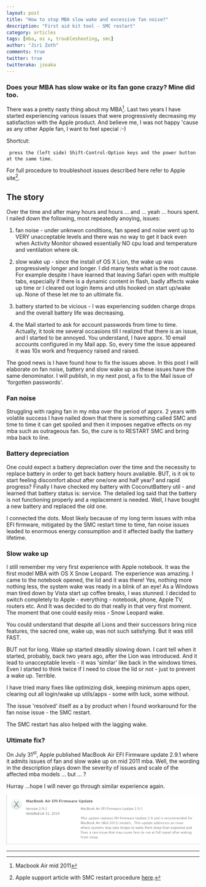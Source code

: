 ```yaml
---
layout: post
title: "How to stop MBA slow wake and excessive fan noise?"
description: "First aid kit tool - SMC restart"
category: articles
tags: [mba, os x, troubleshooting, smc]
author: "Jiri Zoth"
comments: true
twitter: true
twitteraka: jzoaka
---
```

### Does your MBA has slow wake or its fan gone crazy? Mine did too.
There was a pretty nasty thing about my MBA[^1]. Last two years I have started experiencing various issues that were progressively decreasing my satisfaction with the Apple product. And believe me, I was not happy 'cause as any other Apple fan, I want to feel special :-)


Shortcut:

```
 press the (left side) Shift-Control-Option keys and the power button at the same time.
```
For full procedure to troubleshoot issues described here refer to Apple site[^2].

## The story
Over the time and after many hours and hours ... and ... yeah ... hours spent. I nailed down the following, most repeatedly anoying, issues:

1. fan noise - under unknwon conditions, fan speed and noise went up to VERY unacceptable levels and there was no way to get it back even when Activity Monitor showed essentially NO cpu load and temperature and ventilation where ok.
2. slow wake up - since the install of OS X Lion, the wake up was progressively longer and longer. I did many tests what is the root cause. For example despite I have learned that leaving Safari open with multiple tabs, especially if there is a dynamic content in flash, badly affects wake up time or I cleared out login items and utils hooked on start up/wake up. None of these let me to an ultimate fix.
3. battery started to be vicious - I was experiencing sudden charge drops and the overall battery life was decreasing.

4. the Mail started to ask for account passwords from time to time. Actually, it took me several occasions till I realized that there is an issue, and I started to be annoyed. You understand, I have apprx. 10 email accounts configured in my Mail app. So, every time the issue appeared it was 10x work and frequency raised and raised.

The good news is I have found how to fix the issues above. In this post I will elaborate on fan noise, battery and slow wake up as these issues have the same denominator.     I will publish, in my next post, a fix to the Mail issue of 'forgotten passwords'.

### Fan noise
Struggling with raging fan in my mba over the period of apprx. 2 years with volatile success I have nailed down that there is something called SMC and time to time it can get spoiled and then it imposes negative effects on my mba such as outrageous fan. So, the cure is to RESTART SMC and bring mba back to line.

### Battery depreciation
One could expect a battery depreciation over the time and the necessity to replace battery in order to get back battery hours available. BUT, is it ok to start feeling discomfort about after one/one and half year? and rapid progress?
Finally I have checked my battery with CoconutBattery util - and learned that battery status is: service. The detailed log said that the battery is not functioning properly and a replacement is needed. Well, I have bought a new battery and replaced the old one.

I connected the dots. Most likely because of my long term issues with mba EFI firmware, mitigated by the SMC restart time to time, fan noise issues leaded to enormous energy consumption and it affected badly the battery lifetime.

### Slow wake up
I still remember my very first experience with Apple notebook. It was the first model MBA with OS X Snow Leopard. The experience was amazing. I came to the notebook opened, the lid and it was there! Yes, nothing more nothing less, the system wake was ready in a blink of an eye! As a Windows man tired down by Vista start up coffee breaks, I was stunned. I decided to switch completely to Apple - everything - notebook, phone, Apple TV, routers etc. And It was decided to do that really in that very first moment. The moment that one could easily miss - Snow Leopard wake.

You could understand that despite all Lions and their successors bring nice features, the sacred one, wake up, was not such satisfying. But it was still FAST.

BUT not for long. Wake up started steadily slowing down. I cant tell when it started, probably, back two years ago, after the Lion was introduced. And it lead to unacceptable levels - it was 'similar' like back in the windows times. Even I started to think twice if I need to close the lid or not - just to prevent a wake up. Terrible.

I have tried many fixes like optimizing disk, keeping minimum apps open, clearing out all login/wake up utils/apps - some with luck, some without.

The issue 'resolved' itself as a by product when I found workaround for the fan noise issue - the SMC restart.

The SMC restart has also helped with the lagging wake.


### Ultimate fix?
On July 31<sup>st</sup>, Apple published MacBook Air EFI Firmware update 2.9.1 where it admits issues of fan and slow wake up on mid 2011 mba. Well, the wording in the description plays down the severity of issues and scale of the affected mba models ... but ... ?

Hurray ...hope I will never go through similar experience again.

![My helpful screenshot](/assets/2014/EFI-update.png)
_____

[^1]:Macbook Air mid 2011
[^2]:Apple support article with SMC restart procedure [here](http://support.apple.com/kb/HT3964?viewlocale=en_US&locale=en_US).
